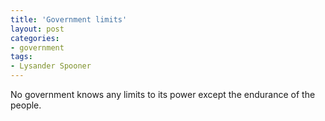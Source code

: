 ```yaml
---
title: 'Government limits'
layout: post
categories:
- government
tags:
- Lysander Spooner
---
```


No government knows any limits to its power except the endurance of the people.